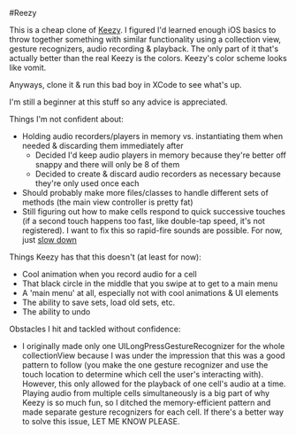 #Reezy

This is a cheap clone of [Keezy](keezy.co). I figured I'd learned enough iOS basics to throw together something with similar functionality using a collection
view, gesture recognizers, audio recording & playback. The only part of
it that's actually better than the real Keezy is the colors. Keezy's color scheme looks like vomit.

Anyways, clone it & run this bad boy in XCode to see what's up.

I'm still a beginner at this stuff so any advice is appreciated.

Things I'm not confident about:
* Holding audio recorders/players in memory vs. instantiating them when
  needed & discarding them immediately after
  * Decided I'd keep audio players in memory because they're better off
    snappy and there will only be 8 of them
  * Decided to create & discard audio recorders as necessary because
    they're only used once each
* Should probably make more files/classes to handle different sets of
  methods (the main view controller is pretty fat)
* Still figuring out how to make cells respond to quick successive
  touches (if a second touch happens too fast, like double-tap speed,
  it's not registered). I want to fix this so rapid-fire sounds are
  possible. For now, just [slow down](https://www.youtube.com/watch?v=fJdqw-JzW08)

Things Keezy has that this doesn't (at least for now):
* Cool animation when you record audio for a cell
* That black circle in the middle that you swipe at to get to a
  main menu
* A 'main menu' at all, especially not with cool animations & UI
  elements
* The ability to save sets, load old sets, etc.
* The ability to undo

Obstacles I hit and tackled without confidence:
* I originally made only one UILongPressGestureRecognizer for the whole
  collectionView because I was under the impression that this was a good
  pattern to follow (you make the one gesture recognizer and use the touch location to determine which cell the user's interacting with).
  However, this only allowed for the playback of one cell's audio at a time. Playing audio from multiple cells simultaneously is a big part of why Keezy is so much fun, so I ditched the memory-efficient pattern and made separate gesture recognizers for each cell. If there's a better way to solve this issue, LET ME KNOW PLEASE.
